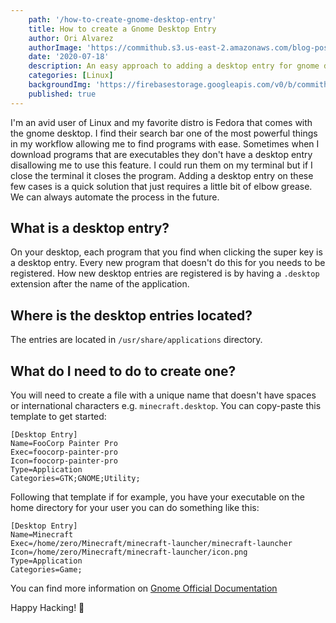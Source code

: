 ```yaml
---
    path: '/how-to-create-gnome-desktop-entry'
    title: How to create a Gnome Desktop Entry
    author: Ori Alvarez
    authorImage: 'https://commithub.s3.us-east-2.amazonaws.com/blog-posts/author/luis.jpg'
    date: '2020-07-18'
    description: An easy approach to adding a desktop entry for gnome desktops
    categories: [Linux]
    backgroundImg: 'https://firebasestorage.googleapis.com/v0/b/commithub-39e14.appspot.com/o/blogs%2Fhow-to-create-gnome-desktop-entry%2Fgnome.png?alt=media&token=11c75603-1145-47cc-83b0-8ef7560c91be'
    published: true
---
```


I'm an avid user of Linux and my favorite distro is Fedora that comes with the gnome desktop.
I find their search bar one of the most powerful things in my workflow allowing me to find programs with ease.
Sometimes when I download programs that are executables they don't have a desktop entry disallowing me to use this feature.
I could run them on my terminal but if I close the terminal it closes the program.
Adding a desktop entry on these few cases is a quick solution that just requires a little bit of elbow grease.
We can always automate the process in the future.

## What is a desktop entry?

On your desktop, each program that you find when clicking the super key is a desktop entry.
Every new program that doesn't do this for you needs to be registered.
How new desktop entries are registered is by having a `.desktop` extension after the name of the application.

## Where is the desktop entries located?

The entries are located in `/usr/share/applications` directory.

## What do I need to do to create one?

You will need to create a file with a unique name that doesn't have spaces or international characters e.g. `minecraft.desktop`.
You can copy-paste this template to get started:

```
[Desktop Entry]
Name=FooCorp Painter Pro
Exec=foocorp-painter-pro
Icon=foocorp-painter-pro
Type=Application
Categories=GTK;GNOME;Utility;
```

Following that template if for example, you have your executable on the home directory for your user you can do something like this:

```
[Desktop Entry]
Name=Minecraft
Exec=/home/zero/Minecraft/minecraft-launcher/minecraft-launcher
Icon=/home/zero/Minecraft/minecraft-launcher/icon.png
Type=Application
Categories=Game;
```

You can find more information on [Gnome Official Documentation](https://developer.gnome.org/integration-guide/stable/desktop-files.html.en)

Happy Hacking! 🚀
